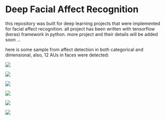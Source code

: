 # Deep Facial Affect Recognition

this repository was built for deep learning projects that were implemented for facial affect recognition.
all project has been written with tensorflow (keras) framework in python.
more project and their details will be added soon ...

here is some sample from affect detection in both categorical and dimensional, also, 12 AUs in faces were detected:

![](AffectNet/sample_7-emotion.gif)

![](sample_5-dim-au.gif)

![](sample-1_emotion_au.gif)

![](sample-1_output_dim_au.gif)

![](sample-2_output_dim.gif)

![](sample-2_output_dim_au.gif)
